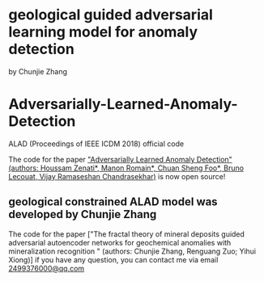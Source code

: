 # geological guided adversarial learning model for anomaly detection 
by Chunjie Zhang 


 # Adversarially-Learned-Anomaly-Detection
ALAD (Proceedings of IEEE ICDM 2018) official code

The code for the paper ["Adversarially Learned Anomaly Detection" (authors: Houssam Zenati*, Manon Romain*, Chuan Sheng Foo*, Bruno Lecouat, Vijay Ramaseshan Chandrasekhar)](https://arxiv.org/abs/1812.02288) is now open source! 


## geological constrained ALAD model was developed by Chunjie Zhang

The code for the paper ["The fractal theory of mineral deposits guided adversarial autoencoder networks for geochemical anomalies with mineralization recognition " (authors: Chunjie Zhang, Renguang Zuo; Yihui Xiong)]
if you have any question, you can contact me via email 2499376000@qq.com
